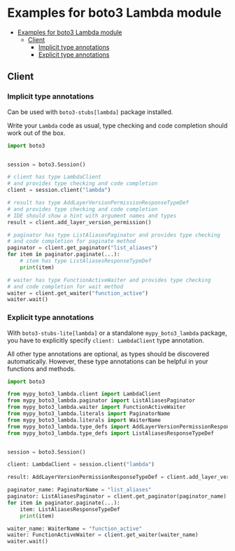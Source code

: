 <a id="examples-for-boto3-lambda-module"></a>

# Examples for boto3 Lambda module

- [Examples for boto3 Lambda module](#examples-for-boto3-lambda-module)
  - [Client](#client)
    - [Implicit type annotations](#implicit-type-annotations)
    - [Explicit type annotations](#explicit-type-annotations)

<a id="client"></a>

## Client

<a id="implicit-type-annotations"></a>

### Implicit type annotations

Can be used with `boto3-stubs[lambda]` package installed.

Write your `Lambda` code as usual, type checking and code completion should
work out of the box.

```python
import boto3


session = boto3.Session()

# client has type LambdaClient
# and provides type checking and code completion
client = session.client("lambda")

# result has type AddLayerVersionPermissionResponseTypeDef
# and provides type checking and code completion
# IDE should show a hint with argument names and types
result = client.add_layer_version_permission()

# paginator has type ListAliasesPaginator and provides type checking
# and code completion for paginate method
paginator = client.get_paginator("list_aliases")
for item in paginator.paginate(...):
    # item has type ListAliasesResponseTypeDef
    print(item)

# waiter has type FunctionActiveWaiter and provides type checking
# and code completion for wait method
waiter = client.get_waiter("function_active")
waiter.wait()
```

<a id="explicit-type-annotations"></a>

### Explicit type annotations

With `boto3-stubs-lite[lambda]` or a standalone `mypy_boto3_lambda` package,
you have to explicitly specify `client: LambdaClient` type annotation.

All other type annotations are optional, as types should be discovered
automatically. However, these type annotations can be helpful in your functions
and methods.

```python
import boto3

from mypy_boto3_lambda.client import LambdaClient
from mypy_boto3_lambda.paginator import ListAliasesPaginator
from mypy_boto3_lambda.waiter import FunctionActiveWaiter
from mypy_boto3_lambda.literals import PaginatorName
from mypy_boto3_lambda.literals import WaiterName
from mypy_boto3_lambda.type_defs import AddLayerVersionPermissionResponseTypeDef
from mypy_boto3_lambda.type_defs import ListAliasesResponseTypeDef


session = boto3.Session()

client: LambdaClient = session.client("lambda")

result: AddLayerVersionPermissionResponseTypeDef = client.add_layer_version_permission()

paginator_name: PaginatorName = "list_aliases"
paginator: ListAliasesPaginator = client.get_paginator(paginator_name)
for item in paginator.paginate(...):
    item: ListAliasesResponseTypeDef
    print(item)

waiter_name: WaiterName = "function_active"
waiter: FunctionActiveWaiter = client.get_waiter(waiter_name)
waiter.wait()
```
